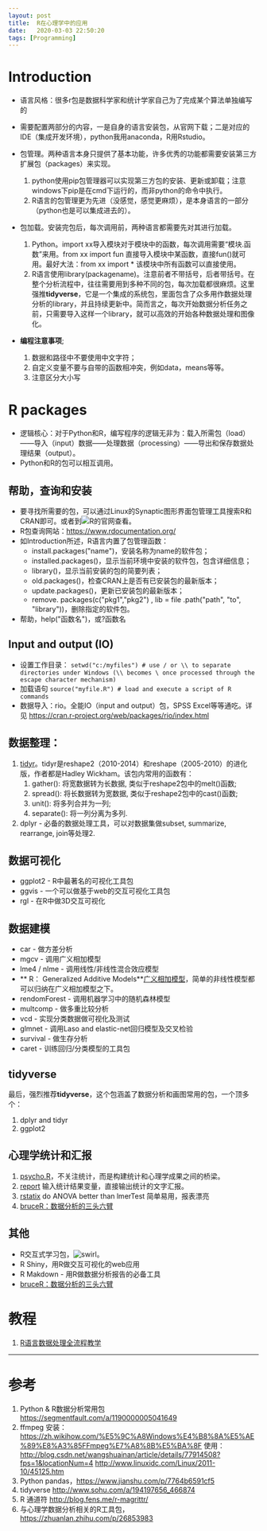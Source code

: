 ```yaml
---
layout: post
title:  R在心理学中的应用
date:   2020-03-03 22:50:20
tags: [Programming]
---
```


# Introduction

* 语言风格：很多r包是数据科学家和统计学家自己为了完成某个算法单独编写的

* 需要配置两部分的内容，一是自身的语言安装包，从官网下载；二是对应的IDE（集成开发环境），python我用anaconda，R用Rstudio。
* 包管理。两种语言本身只提供了基本功能，许多优秀的功能都需要安装第三方扩展包（packages）来实现。
    1. python使用pip包管理器可以实现第三方包的安装、更新或卸载；注意windows下pip是在cmd下运行的，而非python的命令中执行。
    2. R语言的包管理更为先进（没感觉，感觉更麻烦），是本身语言的一部分（python也是可以集成进去的）。
* 包加载。安装完包后，每次调用前，两种语言都需要先对其进行加载。
   1. Python。import xx导入模块对于模块中的函数，每次调用需要“模块.函数”来用。from xx import fun 直接导入模块中某函数，直接fun()就可用。最好大法：from xx import * 该模块中所有函数可以直接使用。
   2. R语言使用library(packagename)。注意前者不带括号，后者带括号。在整个分析流程中，往往需要用到多种不同的包，每次加载都很麻烦。这里强推**tidyverse**，它是一个集成的系统包，里面包含了众多用作数据处理分析的library，并且持续更新中。简而言之，每次开始数据分析任务之前，只需要导入这样一个library，就可以高效的开始各种数据处理和图像化。
* **编程注意事项**;
   1. 数据和路径中不要使用中文字符；
   2. 自定义变量不要与自带的函数相冲突，例如data，means等等。
   3. 注意区分大小写

# R packages

* 逻辑核心：对于Python和R，编写程序的逻辑无非为：载入所需包（load）——导入（input）数据——处理数据（processing）——导出和保存数据处理结果（output）。
* Python和R的包可以相互调用。

## 帮助，查询和安装
* 要寻找所需要的包，可以通过Linux的Synaptic图形界面包管理工具搜索R和CRAN即可。或者到![R的官网](http://cran.r-project.org/)查看。
* R包查询网站：https://www.rdocumentation.org/
* 如Introduction所述，R语言内置了包管理函数：
   * install.packages("name")，安装名称为name的软件包；
   * installed.packages()，显示当前环境中安装的软件包，包含详细信息；
   * library()，显示当前安装的包的简要列表；
   * old.packages()，检查CRAN上是否有已安装包的最新版本；  
   * update.packages()，更新已安装包的最新版本；
   * remove. packages(c("pkg1","pkg2") , lib = file .path("path", "to", "library"))，删除指定的软件包。
* 帮助，help("函数名")，或?函数名

## Input and output (IO)

* 设置工作目录：
`setwd("c:/myfiles") # use / or \\ to separate directories under Windows (\\ becomes \ once processed through the escape character mechanism)`
* 加载语句
`source("myfile.R") # load and execute a script of R commands`
* 数据导入：rio。全能IO（input and output）包，SPSS Excel等等通吃。详见 https://cran.r-project.org/web/packages/rio/index.html

## 数据整理：
1. [tidyr](https://zhuanlan.zhihu.com/p/26588045)。tidyr是reshape2（2010-2014）和reshape（2005-2010）的进化版，作者都是Hadley Wickham。该包内常用的函数有：
     1. gather(): 将宽数据转为长数据, 类似于reshape2包中的melt()函数;
     2. spread(): 将长数据转为宽数据, 类似于reshape2包中的cast()函数;
     3. unit(): 将多列合并为一列;
     4. separate(): 将一列分离为多列.
2. dplyr - 必备的数据处理工具，可以对数据集做subset, summarize, rearrange, join等处理2.

## 数据可视化
* ggplot2 - R中最著名的可视化工具包
* ggvis - 一个可以做基于web的交互可视化工具包
* rgl - 在R中做3D交互可视化

## 数据建模

* car - 做方差分析
* mgcv - 调用广义相加模型
* lme4 / nlme - 调用线性/非线性混合效应模型
* ** R： Generalized Additive Models**[广义相加模型](https://blog.csdn.net/textboy/article/details/47277131)，简单的非线性模型都可以归纳在广义相加模型之下。
* rendomForest - 调用机器学习中的随机森林模型
* multcomp - 做多重比较分析
* vcd - 实现分类数据做可视化及测试
* glmnet - 调用Laso and elastic-net回归模型及交叉检验
* survival - 做生存分析
* caret - 训练回归/分类模型的工具包

## tidyverse

最后，强烈推荐**tidyverse**，这个包涵盖了数据分析和画图常用的包，一个顶多个：
  1. dplyr and tidyr
  2. ggplot2

## 心理学统计和汇报

1. [psycho.R](https://github.com/neuropsychology/psycho.R)，不关注统计，而是构建统计和心理学成果之间的桥梁。
2. [report](https://github.com/easystats/report)  输入统计结果变量，直接输出统计的文字汇报。
3. [rstatix](https://github.com/kassambara/rstatix) do ANOVA better than lmerTest 简单易用，报表漂亮
4. [bruceR：数据分析的三头六臂](https://mp.weixin.qq.com/s?__biz=MzUxMTA0ODQ0OA==&mid=2247484682&idx=1&sn=c2818e0804e46f70d9870b42f8a6ac0a&chksm=f978eb65ce0f6273eb4d6836957e9bd8d800d9b4c0c0eaf42e9b638df99d514bc555239bb963&mpshare=1&scene=1&srcid=1113AzppluRp0MPWwChjI5pC&sharer_sharetime=1605279781164&sharer_shareid=4905f7abc86408fc345b135a8501550f&key=6530ba4e067f5cd6c38a5f728e1310c7600fd9ef0c4accde64cada1009f953119f955ea29293173823086ba947befce690cc8d42b10678210b22cc72e55fd3c8fc0d458008b288979bc4d908015d231f420edab2ca05876f54fea4dcbe675c914c3decaa5c0a1d42bb5ac9ebbf6d95d11f0830f84fbacf684d14f2ec836d3c00&ascene=1&uin=MTcxODg3OTg2NA%3D%3D&devicetype=Windows+10+x64&version=6300002f&lang=zh_CN&exportkey=AdgOGk027GOwuhGbJPCrW38%3D&pass_ticket=pNK3MtDVFtWvKXJo26MNq9OjlP4B%2Fxxzw9YCYcFFfGyI8MC6JYnzHyFK1Rs04H8P&wx_header=0)  
  
## 其他

* R交互式学习包，![swirl](http://swirlstats.com/)。
* R Shiny，用R做交互可视化的web应用
* R Makdown - 用R做数据分析报告的必备工具
* [bruceR：数据分析的三头六臂](https://zhuanlan.zhihu.com/p/80732610?utm_source=wechat_session&utm_medium=social&utm_oi=36951587553280)

# 教程

1. [R语言数据处理全流程教学](https://mp.weixin.qq.com/s?__biz=MzU5MjEwODg1OA==&mid=2247487808&idx=1&sn=d109163175682237e528d57d3f5e7a93&chksm=fe259d15c95214033c13dc888d878d25e530947d3af172ff80074bb31320fd406a646448b745&mpshare=1&scene=1&srcid=1107ayxTc6fVgZKUsAH7u6eP&sharer_sharetime=1605317034559&sharer_shareid=4905f7abc86408fc345b135a8501550f&key=acdaf6e0daa22dbd89fa0640b386e3ec426b448c41a023cc0f1b4e964854ccdae950a43cc265fa84b64a4c4ad6b59aa8fbe62141720eabcfb7dcc0e0287d1f6c836c0df3fe9cde23d3a7865387a581564882b8a2cc33ac57fada2311a4c4d5563e0c16be077d0dc3afa97d2c2a7abc23ae9d6c1885f84334daf4f080d2be95d7&ascene=1&uin=MTcxODg3OTg2NA%3D%3D&devicetype=Windows+10+x64&version=6300002f&lang=zh_CN&exportkey=AeHbG7M%2BmGbKWxK4o7Qu5HY%3D&pass_ticket=pNK3MtDVFtWvKXJo26MNq9OjlP4B%2Fxxzw9YCYcFFfGyI8MC6JYnzHyFK1Rs04H8P&wx_header=0)


*****************************
# 参考
1. Python & R数据分析常用包 https://segmentfault.com/a/1190000005041649
2. ffmpeg 安装： https://zh.wikihow.com/%E5%9C%A8Windows%E4%B8%8A%E5%AE%89%E8%A3%85FFmpeg%E7%A8%8B%E5%BA%8F
使用： http://blog.csdn.net/wangshuainan/article/details/77914508?fps=1&locationNum=4
http://www.linuxidc.com/Linux/2011-10/45125.htm
3. Python pandas，https://www.jianshu.com/p/7764b6591cf5
4. tidyverse http://www.sohu.com/a/194197656_466874
5. R 通道符 http://blog.fens.me/r-magrittr/
6. 与心理学数据分析相关的R工具包，https://zhuanlan.zhihu.com/p/26853983
